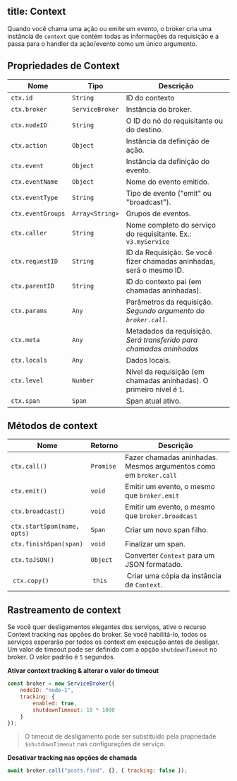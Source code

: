title: Context
---

Quando você chama uma ação ou emite um evento, o broker cria uma instância de `context` que contém todas as informações da requisição e a passa para o handler da ação/evento como um único argumento.

## Propriedades de Context

| Nome              | Tipo                  | Descrição                                                            |
| ----------------- | --------------------- | -------------------------------------------------------------------- |
| `ctx.id`          | `String`              | ID do contexto                                                       |
| `ctx.broker`      | `ServiceBroker`       | Instância do broker.                                                 |
| `ctx.nodeID`      | `String`              | O ID do nó do requisitante ou do destino.                            |
| `ctx.action`      | `Object`              | Instância da definição de ação.                                      |
| `ctx.event`       | `Object`              | Instância da definição do evento.                                    |
| `ctx.eventName`   | `Object`              | Nome do evento emitido.                                              |
| `ctx.eventType`   | `String`              | Tipo de evento ("emit" ou "broadcast").                              |
| `ctx.eventGroups` | `Array<String>` | Grupos de eventos.                                                   |
| `ctx.caller`      | `String`              | Nome completo do serviço do requisitante. Ex.: `v3.myService`        |
| `ctx.requestID`   | `String`              | ID da Requisição. Se você fizer chamadas aninhadas, será o mesmo ID. |
| `ctx.parentID`    | `String`              | ID do contexto pai (em chamadas aninhadas).                          |
| `ctx.params`      | `Any`                 | Parâmetros da requisição. *Segundo argumento do `broker.call`.*      |
| `ctx.meta`        | `Any`                 | Metadados da requisição. *Será transferido para chamadas aninhadas*  |
| `ctx.locals`      | `Any`                 | Dados locais.                                                        |
| `ctx.level`       | `Number`              | Nível da requisição (em chamadas aninhadas). O primeiro nível é `1`. |
| `ctx.span`        | `Span`                | Span atual ativo.                                                    |

## Métodos de context

| Nome                        | Retorno   | Descrição                                                         |
| --------------------------- | --------- | ----------------------------------------------------------------- |
| `ctx.call()`                | `Promise` | Fazer chamadas aninhadas. Mesmos argumentos como em `broker.call` |
| `ctx.emit()`                | `void`    | Emitir um evento, o mesmo que `broker.emit`                       |
| `ctx.broadcast()`           | `void`    | Emitir um evento, o mesmo que `broker.broadcast`                  |
| `ctx.startSpan(name, opts)` | `Span`    | Criar um novo span filho.                                         |
| `ctx.finishSpan(span)`      | `void`    | Finalizar um span.                                                |
| `ctx.toJSON()`              | `Object`  | Converter `Context` para um JSON formatado.                       |
|  `ctx.copy()`               |  `this`   |  Criar uma cópia da instância de `Context`.                       |

## Rastreamento de context
Se você quer desligamentos elegantes dos serviços, ative o recurso Context tracking nas opções do broker. Se você habilitá-lo, todos os serviços esperarão por todos os context em execução antes de desligar. Um valor de timeout pode ser definido com a opção `shutdownTimeout` no broker. O valor padrão é `5` segundos.

**Ativar context tracking & alterar o valor do timeout**
```js
const broker = new ServiceBroker({
    nodeID: "node-1",
    tracking: {
        enabled: true,
        shutdownTimeout: 10 * 1000
    }
});
```

> O timeout de desligamento pode ser substituído pela propriedade `$shutdownTimeout` nas configurações de serviço.

**Desativar tracking nas opções de chamada**

```js
await broker.call("posts.find", {}, { tracking: false });
```